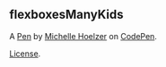 flexboxesManyKids
-----------------


A [Pen](https://codepen.io/mhoelzer/pen/BrbBBV) by [Michelle Hoelzer](https://codepen.io/mhoelzer) on [CodePen](https://codepen.io).

[License](https://codepen.io/mhoelzer/pen/BrbBBV/license).